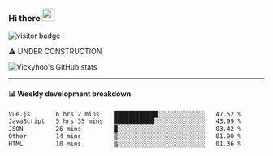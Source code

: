 ### Hi there <a href="https://www.gautamkrishnar.com/"><img src="https://media.giphy.com/media/hvRJCLFzcasrR4ia7z/giphy.gif" width="25px"></a>

![visitor badge](https://visitor-badge.glitch.me/badge?page_id=vickyhoo.vickyhoo&left_color=black&right_color=cornflowerblue)

⚠️ UNDER CONSTRUCTION

![Vickyhoo's GitHub stats](https://github-readme-stats.vercel.app/api?username=vickyhoo&theme=react&show_icons=true&count_private=true)

---

#### :bar_chart: Weekly development breakdown

<!--START_SECTION:waka-->

```txt
Vue.js       6 hrs 2 mins    ████████████░░░░░░░░░░░░░   47.52 %
JavaScript   5 hrs 35 mins   ███████████░░░░░░░░░░░░░░   43.99 %
JSON         26 mins         █░░░░░░░░░░░░░░░░░░░░░░░░   03.42 %
Other        14 mins         ▒░░░░░░░░░░░░░░░░░░░░░░░░   01.90 %
HTML         10 mins         ▒░░░░░░░░░░░░░░░░░░░░░░░░   01.36 %
```

<!--END_SECTION:waka-->


<!--
**vickyhoo/vickyhoo** is a ✨ _special_ ✨ repository because its `README.md` (this file) appears on your GitHub profile.

Here are some ideas to get you started:

- 🔭 I’m currently working on ...
- 🌱 I’m currently learning ...
- 👯 I’m looking to collaborate on ...
- 🤔 I’m looking for help with ...
- 💬 Ask me about ...
- 📫 How to reach me: ...
- 😄 Pronouns: ...
- ⚡ Fun fact: ...
-->
